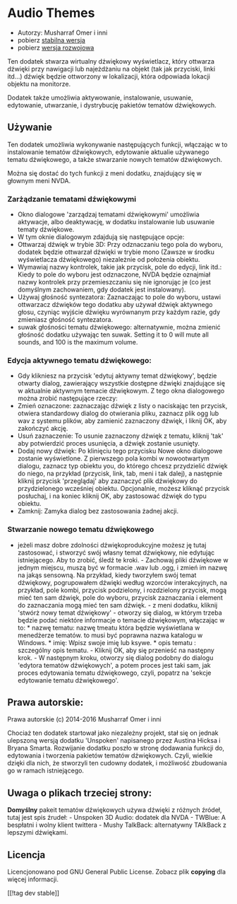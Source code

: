 # Audio Themes #

*   Autorzy: Musharraf Omer i inni
*   pobierz [stabilna wersja][1]
*   pobierz [wersja rozwojowa][2]

Ten dodatek stwarza wirtualny dźwiękowy wyświetlacz, który ottwarza dźwięki
przy nawigacji lub najeżdżaniu na objekt (tak jak przyciski, linki itd...)
dźwięk będzie ottworzony w lokalizacji, która odpowiada lokacji objektu na
monitorze.

Dodatek także umożliwia aktywowanie, instalowanie, usuwanie, edytowanie,
utwarzanie, i dystrybucję pakietów tematów dźwiękowych.

## Używanie

Ten dodatek umożliwia wykonywanie następujących funkcji, włączając w to
instalowanie tematów dźwiękowych, edytowanie aktualie używanego tematu
dźwiękowego, a także stwarzanie nowych tematów dźwiękowych.

Można się dostać do tych funkcji z meni dodatku, znajdujący się w głownym
meni NVDA.

### Zarżądzanie tematami dźwiękowymi

- Okno dialogowe 'zarządzaj tematami dźwiękowymi' umożliwia aktywacje, albo
  deaktywację, w dodatku instalowanie lub usuwanie tematy dźwiękowe.
- W tym oknie dialogowym zdajdują się następujące opcje:
 - Ottwarzaj dźwięk w trybie 3D: Przy odznaczaniu tego pola do wyboru, dodatek będzie ottwarzał dźwięki w trybie mono (Zawsze w środku wyświetlacza dźwiękowego) niezależnie od położenia obiektu.
 - Wymawiaj nazwy kontrolek, takie jak przycisk, pole do edycji, link itd.: Kiedy to pole do wyboru jest odznaczone, NVDA będzie oznajmiał nazwy kontrolek przy przemieszczaniu się nie ignorując je (co jest domyślnym zachowaniem, gdy dodatek jest instalowany).
 - Używaj głośność syntezatora: Zaznaczając to pole do wyboru, ustawi ottwarzacz dźwięków tego dodatku aby używał dźwięk aktywnego głosu, czyniąc wyjście dźwięku wyrównanym przy każdym razie, gdy zmieniasz głośność syntezatora.
 - suwak głośności tematu dźwiękowego: alternatywnie, można zmienić głośność dodatku używając ten suwak. Setting it to 0 will mute all sounds, and 100 is the maximum volume.

### Edycja aktywnego tematu dźwiękowego:

- Gdy klikniesz na przycisk 'edytuj aktywny temat dźwiękowy', będzie otwarty
  dialog, zawierający wszystkie dostępne dźwięki znajdujące się w aktualnie
  aktywnym temacie dźwiękowym. Z tego okna dialogowego można zrobić
  następujące rzeczy:
- Zmień oznaczone: zaznaczając dźwięk z listy o naciskając ten przycisk,
  otwiera standardowy dialog do otwierania pliku, zaznacz plik ogg lub wav z
  systemu plików, aby zamienić zaznaczony dźwięk, i liknij OK, aby zakończyć
  akcję.
- Usuń zaznaczenie: To usunie zaznaczony dźwięk z tematu, kliknij 'tak' aby
  potwierdzić proces usunięcia, a dźwięk zostanie usunięty.
- Dodaj nowy dźwięk: Po klinięciu tego przycisku Nowe okno dialogowe zostanie wyświetlone. Z pierwszego pola kombi w nowootwartym dialogu, zaznacz typ obiektu you, do którego chcesz przydzielić dźwięk do niego, na przykład (przycisk, link, tab, meni i tak dalej), a następnie kliknij przycisk 'przeglądaj' aby zaznaczyć plik dźwiękowy do przydzielonego wcześniej obiektu. Opcjonalnie, możesz kliknąć przycisk posłuchaj, i na koniec kliknij OK, aby zastosować dźwięk do typu obiektu. 
- Zamknij: Zamyka dialog bez zastosowania żadnej akcji.

### Stwarzanie nowego tematu dźwiękowego

- jeżeli masz dobre zdolności dźwiękoprodukcyjne możesz ję tutaj zastosować,
i stworzyć swój własny temat dźwiękowy, nie edytując istniejącego. Aby to
zrobić, śledź te kroki.  - Zachowaj pliki dźwiękowe w jednym miejscu, muszą
być w formacie .wav lub .ogg, i zmień im nazwę na jakąs sensowną. Na
przykład, kiedy tworzyłem swój temat dźwiękowy, pogrupowałem dźwięki według
wzorców interakcyjnych, na przykład, pole kombi, przycisk podzielony, i
rozdzielony przycisk, mogą mieć ten sam dźwięk, pole do wyboru, przycisk
zaznaczania i element do zaznaczania mogą mieć ten sam dźwięk.  - z meni
dodatku, kliknij 'stwórż nowy temat dźwiękowy' - otworzy się dialog, w
którym trzeba będzie podać niektóre informacje o temacie dźwiękowym,
włączając w to: *	nazwę tematu: nazwę tmeatu która będzie wyświetlana w
menedżerze tematów. to musi być poprawna nazwa katalogu w Windows.  *	imię:
Wpisz swoje imię lub ksywe.  *	opis tematu : szczególny opis tematu.  -
Kliknij OK, aby się przenieść na następny krok.  - W następnym kroku,
otworzy się dialog podobny do dialogu 'edytora tematów dźwiękowych', a potem
proces jest taki sam, jak proces edytowania tematu dźwiękowego, czyli,
popatrz na 'sekcje edytowanie tematu dźwiękowego'.

## Prawa autorskie:

Prawa autorskie (c) 2014-2016 Musharraf Omer i inni

Chociaż ten dodatek startował jako niezależny projekt, stał się on jednak
ulepszoną wersją dodatku 'Unspoken' napisanego przez Austina Hicksa i Bryana
Smarta. Rozwijanie dodatku poszło w stronę dodawania funkcji do, edytowania
i tworzenia pakietów tematów dźwiękowych. Czyli, wielkie dzięki dla nich, że
stworzyli ten cudowny dodatek, i możliwość zbudowania go w ramach
istniejącego.

## Uwaga o plikach trzeciej strony:

**Domyślny** pakeit tematów dźwiękowych używa dźwięki z różnych źródeł,
tutaj jest spis źrudeł: - Unspoken 3D Audio: dodatek dla NVDA - TWBlue: A
bespłatni i wolny klient twittera - Mushy TalkBack: alternatywny TAlkBack z
lepszymi dźwiękami.

## Licencja
Licencjonowano pod GNU General Public License. Zobacz plik **copying** dla
więcej informacji.

[[!tag dev stable]]

[1]: https://addons.nvda-project.org/files/get.php?file=ath

[2]: https://addons.nvda-project.org/files/get.php?file=ath-dev
